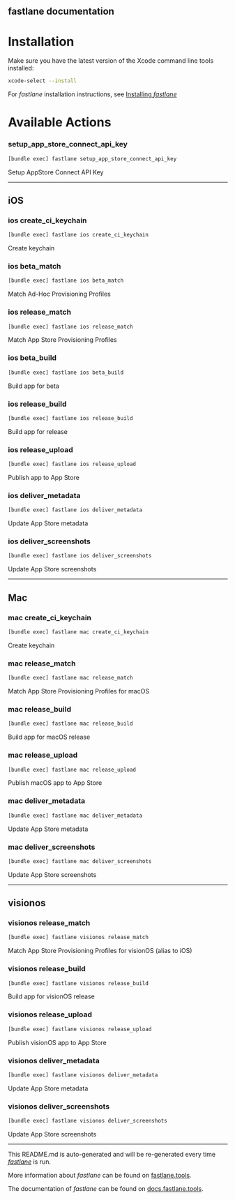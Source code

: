 fastlane documentation
----

# Installation

Make sure you have the latest version of the Xcode command line tools installed:

```sh
xcode-select --install
```

For _fastlane_ installation instructions, see [Installing _fastlane_](https://docs.fastlane.tools/#installing-fastlane)

# Available Actions

### setup_app_store_connect_api_key

```sh
[bundle exec] fastlane setup_app_store_connect_api_key
```

Setup AppStore Connect API Key

----


## iOS

### ios create_ci_keychain

```sh
[bundle exec] fastlane ios create_ci_keychain
```

Create keychain

### ios beta_match

```sh
[bundle exec] fastlane ios beta_match
```

Match Ad-Hoc Provisioning Profiles

### ios release_match

```sh
[bundle exec] fastlane ios release_match
```

Match App Store Provisioning Profiles

### ios beta_build

```sh
[bundle exec] fastlane ios beta_build
```

Build app for beta

### ios release_build

```sh
[bundle exec] fastlane ios release_build
```

Build app for release

### ios release_upload

```sh
[bundle exec] fastlane ios release_upload
```

Publish app to App Store

### ios deliver_metadata

```sh
[bundle exec] fastlane ios deliver_metadata
```

Update App Store metadata

### ios deliver_screenshots

```sh
[bundle exec] fastlane ios deliver_screenshots
```

Update App Store screenshots

----


## Mac

### mac create_ci_keychain

```sh
[bundle exec] fastlane mac create_ci_keychain
```

Create keychain

### mac release_match

```sh
[bundle exec] fastlane mac release_match
```

Match App Store Provisioning Profiles for macOS

### mac release_build

```sh
[bundle exec] fastlane mac release_build
```

Build app for macOS release

### mac release_upload

```sh
[bundle exec] fastlane mac release_upload
```

Publish macOS app to App Store

### mac deliver_metadata

```sh
[bundle exec] fastlane mac deliver_metadata
```

Update App Store metadata

### mac deliver_screenshots

```sh
[bundle exec] fastlane mac deliver_screenshots
```

Update App Store screenshots

----


## visionos

### visionos release_match

```sh
[bundle exec] fastlane visionos release_match
```

Match App Store Provisioning Profiles for visionOS (alias to iOS)

### visionos release_build

```sh
[bundle exec] fastlane visionos release_build
```

Build app for visionOS release

### visionos release_upload

```sh
[bundle exec] fastlane visionos release_upload
```

Publish visionOS app to App Store

### visionos deliver_metadata

```sh
[bundle exec] fastlane visionos deliver_metadata
```

Update App Store metadata

### visionos deliver_screenshots

```sh
[bundle exec] fastlane visionos deliver_screenshots
```

Update App Store screenshots

----

This README.md is auto-generated and will be re-generated every time [_fastlane_](https://fastlane.tools) is run.

More information about _fastlane_ can be found on [fastlane.tools](https://fastlane.tools).

The documentation of _fastlane_ can be found on [docs.fastlane.tools](https://docs.fastlane.tools).
